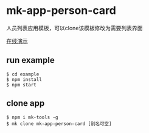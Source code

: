 # mk-app-person-card

人员列表应用模板，可以clone该模板修改为需要列表界面

[在线演示](https://ziaochina.github.io/mk-app-person-card/)

## run example

```
$ cd example
$ npm install
$ npm start
```

## clone app

```
$ npm i mk-tools -g
$ mk clone mk-app-person-card [别名可空]
```
